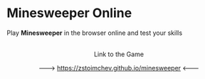 # Minesweeper Online
Play <b>Minesweeper</b> in the browser online and test your skills
<br><br>
<p align="center">Link to the Game</p>
<p align="center" margin: "auto">---> <a href="https://zstoimchev.github.io/minesweeper">https://zstoimchev.github.io/minesweeper</a> <---</p>